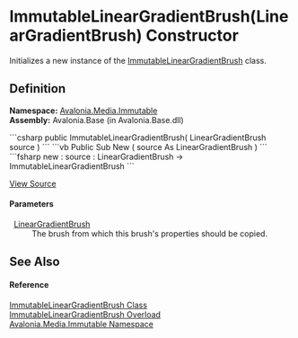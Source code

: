 # ImmutableLinearGradientBrush(LinearGradientBrush) Constructor


Initializes a new instance of the <a href="T_Avalonia_Media_Immutable_ImmutableLinearGradientBrush">ImmutableLinearGradientBrush</a> class.



## Definition
**Namespace:** <a href="N_Avalonia_Media_Immutable">Avalonia.Media.Immutable</a>  
**Assembly:** Avalonia.Base (in Avalonia.Base.dll)

<Tabs groupId="api-code-preview">
<TabItem value="csharp" label="C#">
```csharp
public ImmutableLinearGradientBrush(
	LinearGradientBrush source
)
```
</TabItem>
<TabItem value="vb" label="VB">
```vb
Public Sub New ( 
	source As LinearGradientBrush
)
```
</TabItem>
<TabItem value="fsharp" label="F#">
```fsharp
new : 
        source : LinearGradientBrush -> ImmutableLinearGradientBrush
```
</TabItem>
</Tabs>



<a href="https://github.com/AvaloniaUI/Avalonia/tree/master/src/Avalonia.Base/Media/Immutable/ImmutableLinearGradientBrush.cs#L39" title="View the source code">View Source</a>



#### Parameters
<dl><dt>  <a href="T_Avalonia_Media_LinearGradientBrush">LinearGradientBrush</a></dt><dd>The brush from which this brush's properties should be copied.</dd></dl>

## See Also


#### Reference
<a href="T_Avalonia_Media_Immutable_ImmutableLinearGradientBrush">ImmutableLinearGradientBrush Class</a>  
<a href="Overload_Avalonia_Media_Immutable_ImmutableLinearGradientBrush__ctor">ImmutableLinearGradientBrush Overload</a>  
<a href="N_Avalonia_Media_Immutable">Avalonia.Media.Immutable Namespace</a>  

